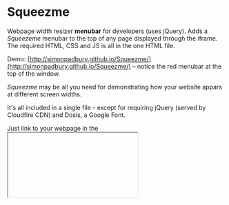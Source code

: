 # Squeezme

Webpage width resizer **menubar** for developers (uses jQuery). Adds a _Squeezeme_ menubar to the top of any page displayed through the iframe. The required HTML, CSS and JS is all in the one HTML file.

Demo: [http://simonpadbury.github.io/Squeezme/](http://simonpadbury.github.io/Squeezme/) – notice the red menubar at the top of the window.

_Squeezme_ may be all you need for demonstrating how your website appars at different screen widths.

It's all included in a single file - except for requiring jQuery (served by Cloudfire CDN) and Dosis, a Google Font.

Just link to your webpage in the <iframe src=" "> and away you go.

You can edit or add to the squeezmeWidths within the jQuery script at the end of the HTML page.
